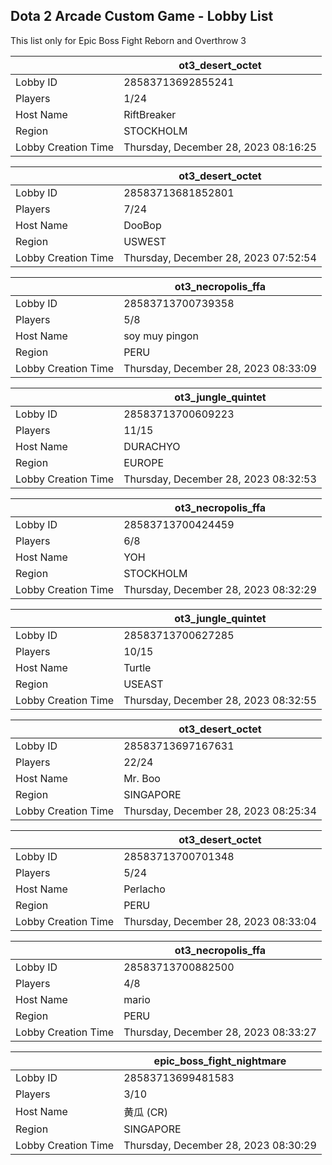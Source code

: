 ## Dota 2 Arcade Custom Game - Lobby List

This list only for Epic Boss Fight Reborn and Overthrow 3

|  | ot3_desert_octet |
| ------ | ------ |
| Lobby ID | 28583713692855241 |
| Players | 1/24 |
| Host Name | RiftBreaker |
| Region | STOCKHOLM |
| Lobby Creation Time | Thursday, December 28, 2023 08:16:25 |


|  | ot3_desert_octet |
| ------ | ------ |
| Lobby ID | 28583713681852801 |
| Players | 7/24 |
| Host Name | DooBop |
| Region | USWEST |
| Lobby Creation Time | Thursday, December 28, 2023 07:52:54 |


|  | ot3_necropolis_ffa |
| ------ | ------ |
| Lobby ID | 28583713700739358 |
| Players | 5/8 |
| Host Name | soy muy pingon |
| Region | PERU |
| Lobby Creation Time | Thursday, December 28, 2023 08:33:09 |


|  | ot3_jungle_quintet |
| ------ | ------ |
| Lobby ID | 28583713700609223 |
| Players | 11/15 |
| Host Name | DURACHYO |
| Region | EUROPE |
| Lobby Creation Time | Thursday, December 28, 2023 08:32:53 |


|  | ot3_necropolis_ffa |
| ------ | ------ |
| Lobby ID | 28583713700424459 |
| Players | 6/8 |
| Host Name | YOH |
| Region | STOCKHOLM |
| Lobby Creation Time | Thursday, December 28, 2023 08:32:29 |


|  | ot3_jungle_quintet |
| ------ | ------ |
| Lobby ID | 28583713700627285 |
| Players | 10/15 |
| Host Name | Turtle |
| Region | USEAST |
| Lobby Creation Time | Thursday, December 28, 2023 08:32:55 |


|  | ot3_desert_octet |
| ------ | ------ |
| Lobby ID | 28583713697167631 |
| Players | 22/24 |
| Host Name | Mr. Boo |
| Region | SINGAPORE |
| Lobby Creation Time | Thursday, December 28, 2023 08:25:34 |


|  | ot3_desert_octet |
| ------ | ------ |
| Lobby ID | 28583713700701348 |
| Players | 5/24 |
| Host Name | Perlacho |
| Region | PERU |
| Lobby Creation Time | Thursday, December 28, 2023 08:33:04 |


|  | ot3_necropolis_ffa |
| ------ | ------ |
| Lobby ID | 28583713700882500 |
| Players | 4/8 |
| Host Name | mario |
| Region | PERU |
| Lobby Creation Time | Thursday, December 28, 2023 08:33:27 |


|  | epic_boss_fight_nightmare |
| ------ | ------ |
| Lobby ID | 28583713699481583 |
| Players | 3/10 |
| Host Name | 黄瓜 (CR) |
| Region | SINGAPORE |
| Lobby Creation Time | Thursday, December 28, 2023 08:30:29 |


